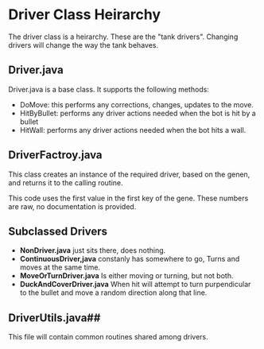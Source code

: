 # Driver Class Heirarchy #

The driver class is a heirarchy.    These are the "tank drivers".  Changing
drivers will change the way the tank behaves.

## Driver.java ##
Driver.java is a base class.  It supports the following methods:

   * DoMove: this performs any corrections, changes, updates to the move.
   * HitByBullet:  performs any driver actions needed when the bot is hit by a bullet
   * HitWall: performs any driver actions needed when the bot hits a wall.

## DriverFactroy.java ##

This class creates an instance of the required driver, based on the genen, and
returns it to the calling routine. 

This code uses the first value in the first key of the gene.  These numbers are raw, no documentation is provided.

## Subclassed Drivers ##

   * **NonDriver.java** just sits there, does nothing.
   * **ContinuousDriver,java** constanly has somewhere to go, Turns and moves at the same time.
   * **MoveOrTurnDriver.java** Is either moving or turning, but not both.
   * **DuckAndCoverDriver.java** When hit will attempt to turn purpendicular to the bullet and move a random direction along that line.

## DriverUtils.java##
This file will contain common routines shared among drivers.
